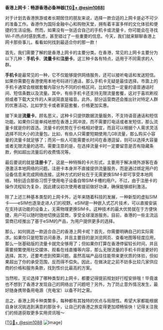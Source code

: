 **香港上网卡：畅游香港必备神器[[TG💪+ @esim1088](https://t.me/s/esim1088)]**

对于计划去香港旅游或者长期居住的朋友来说，选择一款合适的上网卡是必不可少的准备工作。香港作为国际金融中心和购物天堂，拥有着丰富多样的文化体验和便捷的生活设施。然而，如果没有一张适合自己的手机卡或流量卡，你可能会在寻找Wi-Fi热点时感到焦虑，甚至错过了一些重要的信息。今天，我们就来聊聊香港上网卡那些事儿，看看如何找到最适合你的那一款！

首先，我们需要了解的是香港上网卡的主要分类。在香港，常见的上网卡主要分为以下几种：**手机卡**、**流量卡**和**注册卡**。这三种卡各有特点，适用于不同需求的人群。

**手机卡**是最常见的一种，它不仅能够提供网络服务，还可以接听电话和发送短信。如果你需要在香港使用本地号码进行通话，那么手机卡无疑是最佳选择。市面上的手机卡通常会根据套餐内容分为不同的价格区间，比如包含一定量的语音通话时间、短信条数以及流量。其中，有些手机卡还支持无限流量套餐，这对于喜欢刷视频或者下载大文件的人来说简直是福音。此外，部分运营商还会推出针对特定人群的优惠活动，比如学生卡或者家庭套餐，价格更加实惠。

接下来是**流量卡**。顾名思义，这种卡只提供数据流量服务，不支持语音通话和短信功能。如果你只是单纯地想在香港上网冲浪，而不需要打电话或者发短信，那么流量卡就是你的首选。流量卡的优势在于价格相对便宜，而且可以根据个人需求灵活选择不同大小的流量包。比如，有些人只需要短期使用几GB流量，那么购买小容量的流量卡就足够了；而另一些人可能需要长时间在香港逗留，则可以选择大容量或者无限流量的选项。需要注意的是，在选择流量卡时一定要留意是否有隐藏条款，例如超出流量后的收费情况等。

最后要说的就是**注册卡**了。这是一种特殊的卡片形式，主要用于解决境外游客在香港激活本地网络的问题。注册卡本身并不直接提供流量服务，而是通过绑定用户的设备信息来完成网络连接。这种方式的好处在于无需更换SIM卡即可享受本地网络，特别适合那些习惯于使用电子设备自带SIM卡槽的用户。不过，由于注册卡的操作流程较为复杂，因此建议初次使用者提前做好功课，确保能够顺利激活。

除了上述三种基本类型的上网卡外，近年来随着科技的发展，一种新型的虚拟SIM卡——eSIM也逐渐走进人们的视野。eSIM是一种嵌入式芯片技术，可以直接安装在支持该功能的设备上，无需物理更换SIM卡。这种技术的最大优势就在于方便快捷，用户可以随时随地切换运营商，享受全球漫游服务。目前，香港的一些主流运营商已经推出了基于eSIM的产品，为用户提供更多的选择。

那么，如何挑选一款适合自己的香港上网卡呢？首先，你需要明确自己的实际需求。如果你只是短暂访问香港，并且主要目的是浏览网页、查看地图等轻度应用，那么一张基础版的流量卡就完全够用了；但如果你打算在香港停留较长时间，并且需要频繁使用社交媒体、观看在线直播等内容，那么无限流量的手机卡将是更好的选择。其次，还要考虑到预算问题。虽然高端产品往往能带来更优质的体验，但如果超出了你的承受范围，反而得不偿失。因此，在做决定之前不妨多比较几家供应商的价格和服务条款，找到性价比最高的方案。

当然啦，无论选择了哪种类型的上网卡，都要记得提前规划好行程安排哦！毕竟谁也不想到了香港才发现自己的网络出了问题吧？另外，为了防止意外情况发生，最好随身携带备用电源（充电宝）以备不时之需。

总之，香港上网卡种类繁多，每种都有其独特的优点与局限性。希望大家都能根据自身状况挑选到满意的那张卡，让自己的香港之旅变得更加顺畅愉快！记得关注我们的频道获取更多实用资讯哦～

[[TG💪+ @esim1088](https://t.me/s/esim1088) ![Image](https://i.postimg.cc/4NQfJmqS/Snipaste-2025-05-13-00-14-12.png)]